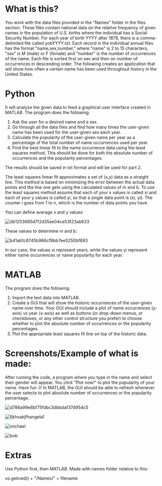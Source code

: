 # What is this? 
You work with the data files provided in the "Names" folder in the files section. These files contain national data on the relative frequency of given names in the population of U.S. births where the individual has a Social Security Number. For each year of birth YYYY after 1879, there is a comma-delimited file called yobYYYY.txt. Each record in the individual annual files has the format "name,sex,number," where "name" is 2 to 15 characters, "sex" is M (male) or F (female) and "number" is the number of occurrences of the name. Each file is sorted first on sex and then on number of occurrences in descending order. The following creates an application that will show how often a certain name has been used throughout history in the United States.

# Python
It will analyze the given data to feed a graphical user interface created in MATLAB. The program does the following:
  1. Ask the user for a desired name and a sex.
  2. Go through all the data files and find how many times the user-given name has been used for the user-given sex each year.
  3. Calculate the popularity of the user-given name per year as a percentage of the total number of name occurrences used per year.
  4. Find the best linear fit to the name occurrence data using the least squares method. This should be done for both the absolute number of occurrences and the popularity percentages.

The results should be saved in txt format and will be used for part 2.
  
The least squares linear fit approximates a set of (x,y) data as a straight line. This method is based on minimizing the error between the actual data points and the line one gets using the calculated values of m and b. To use the least squares method assume that each of your x values is called xi and each of your y values is called yi, so that a single data point is (xi, yi). The counter i goes from 1 to n, which is the number of data points you have. 
  
You can define average x and y values:

![db1203685d7f2d35ae04ce53f23ab633](https://user-images.githubusercontent.com/93693073/163869898-a174e80d-d3ee-47ce-95c8-36d4b609f8c0.png)

These values to determine m and b:

![b41ab1c8745b966cf9bb7ee5250bf683](https://user-images.githubusercontent.com/93693073/163872561-687caf28-fe43-4178-a09e-644383130b12.png)

In our case, the values xi represent years, while the values yi represent either name occurrences or name popularity for each year.

# MATLAB
The program does the following:
  1. Import the text data into MATLAB.
  2. Create a GUI that will show the historic occurrences of the user-given name over time. Your GUI should include a plot of name occurrences (y-axis) vs year (x-axis) as well as buttons (or drop-down menus, or checkboxes, or any other control structure you prefer) to choose whether to plot the absolute number of occurrences or the popularity percentages.
  3. Plot the appropriate least squares fit line on top of the historic data.

# Screenshots/Example of what is made:
After running the code, a program where you type in the name and select their gender will appear. You click "Plot now!" to plot the popularity of your name. Have fun :)!
In MATLAB, the GUI should be able to refresh whenever the user selects to plot absolute number of occurrences or the popularity percentage.

![d786a99e8bf75fdbc3dbbdaf374954c5](https://user-images.githubusercontent.com/93693073/164383631-2152de09-6fe9-4d65-9835-15901323fb10.png)
 
![fjkhsakjfhangela1](https://user-images.githubusercontent.com/93693073/164383646-349b6b10-38e3-413a-ad61-74e99689576d.png)

![michael](https://user-images.githubusercontent.com/93693073/164383772-897aec4b-cb70-442d-9bfc-fe975fc3eb23.png)

![bob](https://user-images.githubusercontent.com/93693073/164383781-b2aedb8f-b5d5-4e12-be1d-562b59414641.png)

# Extras
Use Python first, then MATLAB.
Made with names folder relative to this:

  os.getcwd() + "/Names/" + filename
